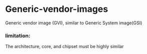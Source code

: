 # Generic-vendor-images
Generic vendor image (GVI), similar to Generic System image(GSI)
### limitation:
The architecture, core, and chipset must be highly similar
